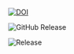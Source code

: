 [![DOI](https://zenodo.org/badge/DOI/10.5281/zenodo.15208302.svg)](https://doi.org/10.5281/zenodo.15208302)

![GitHub Release](https://img.shields.io/github/v/release/SansamLab/Noble2025)

![Release](https://img.shields.io/github/v/release/SansamLab/Noble2025)
